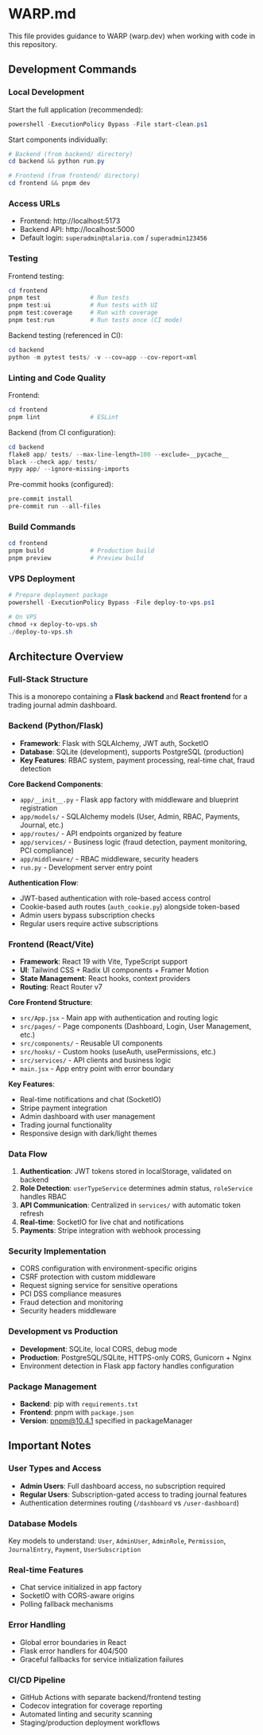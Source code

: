 # WARP.md

This file provides guidance to WARP (warp.dev) when working with code in this repository.

## Development Commands

### Local Development

Start the full application (recommended):
```powershell
powershell -ExecutionPolicy Bypass -File start-clean.ps1
```

Start components individually:
```powershell
# Backend (from backend/ directory)
cd backend && python run.py

# Frontend (from frontend/ directory)
cd frontend && pnpm dev
```

### Access URLs
- Frontend: http://localhost:5173
- Backend API: http://localhost:5000
- Default login: `superadmin@talaria.com` / `superadmin123456`

### Testing

Frontend testing:
```powershell
cd frontend
pnpm test              # Run tests
pnpm test:ui           # Run tests with UI
pnpm test:coverage     # Run with coverage
pnpm test:run          # Run tests once (CI mode)
```

Backend testing (referenced in CI):
```powershell
cd backend
python -m pytest tests/ -v --cov=app --cov-report=xml
```

### Linting and Code Quality

Frontend:
```powershell
cd frontend
pnpm lint              # ESLint
```

Backend (from CI configuration):
```powershell
cd backend
flake8 app/ tests/ --max-line-length=100 --exclude=__pycache__
black --check app/ tests/
mypy app/ --ignore-missing-imports
```

Pre-commit hooks (configured):
```powershell
pre-commit install
pre-commit run --all-files
```

### Build Commands

```powershell
cd frontend
pnpm build             # Production build
pnpm preview           # Preview build
```

### VPS Deployment

```powershell
# Prepare deployment package
powershell -ExecutionPolicy Bypass -File deploy-to-vps.ps1

# On VPS
chmod +x deploy-to-vps.sh
./deploy-to-vps.sh
```

## Architecture Overview

### Full-Stack Structure
This is a monorepo containing a **Flask backend** and **React frontend** for a trading journal admin dashboard.

### Backend (Python/Flask)
- **Framework**: Flask with SQLAlchemy, JWT auth, SocketIO
- **Database**: SQLite (development), supports PostgreSQL (production)
- **Key Features**: RBAC system, payment processing, real-time chat, fraud detection

**Core Backend Components**:
- `app/__init__.py` - Flask app factory with middleware and blueprint registration
- `app/models/` - SQLAlchemy models (User, Admin, RBAC, Payments, Journal, etc.)
- `app/routes/` - API endpoints organized by feature
- `app/services/` - Business logic (fraud detection, payment monitoring, PCI compliance)
- `app/middleware/` - RBAC middleware, security headers
- `run.py` - Development server entry point

**Authentication Flow**:
- JWT-based authentication with role-based access control
- Cookie-based auth routes (`auth_cookie.py`) alongside token-based
- Admin users bypass subscription checks
- Regular users require active subscriptions

### Frontend (React/Vite)
- **Framework**: React 19 with Vite, TypeScript support
- **UI**: Tailwind CSS + Radix UI components + Framer Motion
- **State Management**: React hooks, context providers
- **Routing**: React Router v7

**Core Frontend Structure**:
- `src/App.jsx` - Main app with authentication and routing logic  
- `src/pages/` - Page components (Dashboard, Login, User Management, etc.)
- `src/components/` - Reusable UI components
- `src/hooks/` - Custom hooks (useAuth, usePermissions, etc.)
- `src/services/` - API clients and business logic
- `main.jsx` - App entry point with error boundary

**Key Features**:
- Real-time notifications and chat (SocketIO)
- Stripe payment integration
- Admin dashboard with user management
- Trading journal functionality
- Responsive design with dark/light themes

### Data Flow
1. **Authentication**: JWT tokens stored in localStorage, validated on backend
2. **Role Detection**: `userTypeService` determines admin status, `roleService` handles RBAC
3. **API Communication**: Centralized in `services/` with automatic token refresh
4. **Real-time**: SocketIO for live chat and notifications
5. **Payments**: Stripe integration with webhook processing

### Security Implementation
- CORS configuration with environment-specific origins
- CSRF protection with custom middleware
- Request signing service for sensitive operations
- PCI DSS compliance measures
- Fraud detection and monitoring
- Security headers middleware

### Development vs Production
- **Development**: SQLite, local CORS, debug mode
- **Production**: PostgreSQL/SQLite, HTTPS-only CORS, Gunicorn + Nginx
- Environment detection in Flask app factory handles configuration

### Package Management
- **Backend**: pip with `requirements.txt` 
- **Frontend**: pnpm with `package.json`
- **Version**: pnpm@10.4.1 specified in packageManager

## Important Notes

### User Types and Access
- **Admin Users**: Full dashboard access, no subscription required
- **Regular Users**: Subscription-gated access to trading journal features
- Authentication determines routing (`/dashboard` vs `/user-dashboard`)

### Database Models
Key models to understand: `User`, `AdminUser`, `AdminRole`, `Permission`, `JournalEntry`, `Payment`, `UserSubscription`

### Real-time Features
- Chat service initialized in app factory
- SocketIO with CORS-aware origins
- Polling fallback mechanisms

### Error Handling
- Global error boundaries in React
- Flask error handlers for 404/500
- Graceful fallbacks for service initialization failures

### CI/CD Pipeline
- GitHub Actions with separate backend/frontend testing
- Codecov integration for coverage reporting  
- Automated linting and security scanning
- Staging/production deployment workflows